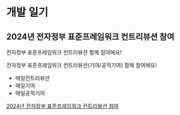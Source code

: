 # 개발 일기

## 2024년 전자정부 표준프레임워크 컨트리뷰션 참여

전자정부 표준프레임워크 컨트리뷰션 함께 참여해요!

전자정부 표준프레임워크 컨트리뷰션(기여/공적기여) 함께 참여해요!

- 매일컨트리뷰션
- 매일기여
- 매일공적기여

[2024년 전자정부 표준프레임워크 컨트리뷰션 참여](2024/README.md)
